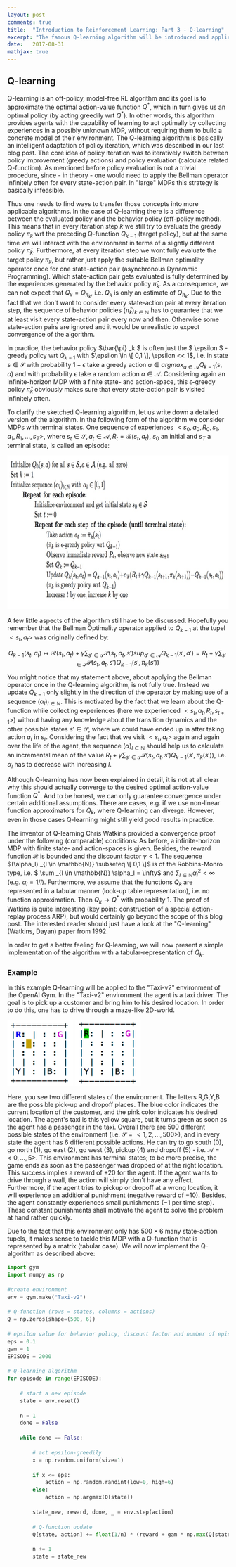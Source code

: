 ```yaml
---
layout: post
comments: true
title:  "Introduction to Reinforcement Learning: Part 3 - Q-learning"
excerpt: "The famous Q-learning algorithm will be introduced and applied to an easy environment of the OpenAI Gym. Besides, Deep Q-Networks will be presented as a powerful application of the Q-learning algorithm."
date:   2017-08-31
mathjax: true
---
```


## Q-learning

Q-learning is an off-policy, model-free RL algorithm and its goal is to approximate the optimal action-value function $Q ^{\ast}$, which in turn gives us an optimal policy (by acting greedily wrt $Q ^{\ast}$). In other words, this algorithm provides agents with the capability of learning to act optimally by collecting experiences in a possibly unknown MDP, without requiring them to build a concrete model of their environment. 
The Q-learning algorithm is basically an intelligent adaptation of policy iteration, which was described in our last blog post. The core idea of policy iteration was to iteratively switch between policy improvement (greedy actions) and policy evaluation (calculate related Q-function). As mentioned before policy evaluation is not a trivial procedure, since - in theory - one would need to apply the Bellman operator infinitely often for every state-action pair. In "large" MDPs this strategy is basically infeasible. 

Thus one needs to find ways to transfer those concepts into more applicable algorithms. 
In the case of Q-learning there is a difference between the evaluated policy and the behavior policy (off-policy method). This means that in every iteration step $k$ we still try to evaluate the greedy policy $\pi_k$ wrt the preceding Q-function $Q_{k-1}$ (target policy), but at the same time we will interact with the environment in terms of a slightly different policy $\bar{\pi}_k$. Furthermore, at every iteration step we wont fully evaluate the target policy $\pi_k$, but rather just apply the suitable Bellman optimality operator once for one state-action pair (asynchronous Dynammic Programming). Which state-action pair gets evaluated is fully determined by the experiences generated by the behavior policy $\bar{\pi}_k$.
As a consequence, we can not expect that $Q_k = Q _{\pi_k}$, i.e. $Q _k$ is only an estimate of $Q _{\pi_k}$. 
Due to the fact that we don't want to consider every state-action pair at every iteration step, the sequence of behavior policies $(\bar{\pi}_k) _ {k \in \mathbb{N}}$ has to guarantee that we at least visit every state-action pair every now and then. Otherwise some state-action pairs are ignored and it would be unrealistic to expect convergence of the algorithm. 

In practice, the behavior policy $\bar{\pi} _k $ is often just the $ \epsilon $ -greedy policy wrt $Q _{k-1}$ with $\epsilon \in \[ 0,1 \], \epsilon << 1$, i.e. in state $s \in \mathcal{S}$ with probability $1 - \epsilon$ take a greedy action $a \in argmax _{a \in \mathcal{A}} Q _{k-1} (s,a)$ and with probability $\epsilon$ take a random action $a \in \mathcal{A}$. Considering again an infinite-horizon MDP with a finite state- and action-space, this $\epsilon$-greedy policy $\bar{\pi}_k$ obviously makes sure that every state-action pair is visited infinitely often. 

To clarify the sketched Q-learning algorithm, let us write down a detailed version of the algorithm. In the following form of the algorithm we consider MDPs with terminal states. One sequence of experiences $<s_0,a_0,R_0,s_1,a_1,R_1,...,s_T>$, where $s_t \in \mathcal{S}, a_t \in \mathcal{A}, R_t = \mathcal{R} (s_t,a_t)$, $s_0$ an initial and $s_T$ a terminal state, is called an episode:

<img src="https://raw.githubusercontent.com/IXI90/IXI90.github.io/master/Q-learning.jpg" width="700" height="350" />

A few little aspects of the algorithm still have to be discussed. Hopefully you remember that the Bellman Optimality operator applied to $Q_{k-1}$ at the tupel $<s_t,a_t>$ was originally defined by:
 
 $$ Q_{k-1} (s_t,a_t) \mapsto \mathcal{R} (s_t,a_t) + \gamma \sum_{ s' \in \mathcal{S} } \mathcal{P} (s_t,a_t,s') sup_{a' \in \mathcal{A}} Q_{k-1} (s', a') = R_t + \gamma \sum_{ s' \in \mathcal{S} } \mathcal{P} (s_t,a_t,s') Q_{k-1} (s', \pi_k (s'))$$

You might notice that my statement above, about applying the Bellman operator once in the Q-learning algorithm, is not fully true. Instead we update $Q_{k-1}$ only slightly in the direction of the operator by making use of a sequence $(\alpha_l) _{l \in \mathbb{N}}$. 
This is motivated by the fact that we learn about the Q-function while collecting experiences (here we experienced $<s _t,a _t,R _t,s _{t+1}>$) without having any knowledge about the transition dynamics and the other possible states $s' \in \mathcal{S}$, where we could have ended up in after taking action $a_t$ in $s_t$. Considering the fact that we visit $<s_t,a_t>$ again and again over the life of the agent, the sequence $(\alpha) _{l \in \mathbb{N}}$ should help us to calculate an incremental mean of the value $R _t + \gamma \sum _{ s' \in \mathcal{S} } \mathcal{P} (s _t,a _t,s') Q _{k-1} (s', \pi_k (s'))$, i.e. $\alpha_l$ has to decrease with increasing $l$.  

Although Q-learning has now been explained in detail, it is not at all clear why this should actually converge to the desired optimal action-value function $Q ^{\ast}$. And to be honest, we can only guarantee convergence under certain additional assumptions. There are cases, e.g. if we use non-linear function approximators for $Q_k$, where Q-learning can diverge. However, even in those cases Q-learning might still yield good results in practice. 

The inventor of Q-learning Chris Watkins provided a convergence proof under the following (comparable) conditions: As before, a infinite-horizon MDP with finite state- and action-spaces is given. Besides, the reward function $\mathcal{R}$ is bounded and the discount factor $\gamma < 1$. The sequence $(\alpha_l) _{l \in \mathbb{N}} \subseteq \[ 0,1 \]$ is of the Robbins-Monro type, i.e. $ \sum _{l \in \mathbb{N}} \alpha_l = \infty$ and $\sum _{l \in \mathbb{N}} \alpha_l^2 < \infty$ (e.g. $\alpha_l = 1/l$). Furthermore, we assume that the functions $Q_k$ are represented in a tabular manner (look-up table representation), i.e. no function approximation.
Then $Q_k \rightarrow Q^{\ast}$ with probability $1$. The proof of Watkins is quite interesting (key point: construction of a special action-replay process ARP), but would certainly go beyond the scope of this blog post. The interested reader should just have a look at the "Q-learning" (Watkins, Dayan) paper from 1992.

In order to get a better feeling for Q-learning, we will now present a simple implementation of the algorithm with a tabular-representation of $Q_k$.

### Example

In this example Q-learning will be applied to the "Taxi-v2" environment of the OpenAI Gym. In the "Taxi-v2" environment the agent is a taxi driver. The goal is to pick up a customer and bring him to his desired location. In order to do this, one has to drive through a maze-like 2D-world.     

<img src="https://raw.githubusercontent.com/IXI90/IXI90.github.io/master/WithoutPassenger.png" width="150" height="150"/> <img src="https://raw.githubusercontent.com/IXI90/IXI90.github.io/master/WithPassenger.png" width="150" height="150"/>

Here, you see two different states of the environment. The letters R,G,Y,B are the possible pick-up and dropoff places. The blue color indicates the current location of the customer, and the pink color indicates his desired location. The agent's taxi is this yellow square, but it turns green as soon as the agent has a passenger in the taxi. 
Overall there are 500 different possible states of the environment (i.e. $\mathcal{S} = <1,2,...,500>$), and in every state the agent has 6 different possible actions. He can try to go south ($0$), go north ($1$), go east ($2$), go west ($3$), pickup ($4$) and dropoff ($5$) - i.e. $\mathcal{A} = <0,...,5>$. This environment has terminal states; to be more precise, the game ends as soon as the passenger was dropped of at the right location. This success implies a reward of $+20$ for the agent. If the agent wants to drive through a wall, the action will simply don't have any effect. Furthermore, if the agent tries to pickup or dropoff at a wrong location, it will experience an additional punishment (negative reward of $-10$). Besides, the agent constantly experiences small punishments ($-1$ per time step). These constant punishments shall motivate the agent to solve the problem at hand rather quickly.  

Due to the fact that this environment only has $500 \times 6$ many state-action tupels, it makes sense to tackle this MDP with a Q-function that is represented by a matrix (tabular case). We will now implement the Q-algorithm as described above:

```python
import gym
import numpy as np

#create environment
env = gym.make("Taxi-v2")

# Q-function (rows = states, columns = actions)
Q = np.zeros(shape=(500, 6))

# epsilon value for behavior policy, discount factor and number of episodes
eps = 0.1
gam = 1
EPISODE = 2000

# Q-learning algorithm
for episode in range(EPISODE):

    # start a new episode
    state = env.reset()

    n = 1
    done = False

    while done == False:

        # act epsilon-greedily
        x = np.random.uniform(size=1)

        if x <= eps:
            action = np.random.randint(low=0, high=6)
        else:
            action = np.argmax(Q[state])

        state_new, reward, done, _ = env.step(action)

        # Q-function update
        Q[state, action] += float(1/n) * (reward + gam * np.max(Q[state_new]) - Q[state,action])

        n += 1
        state = state_new

```

 


